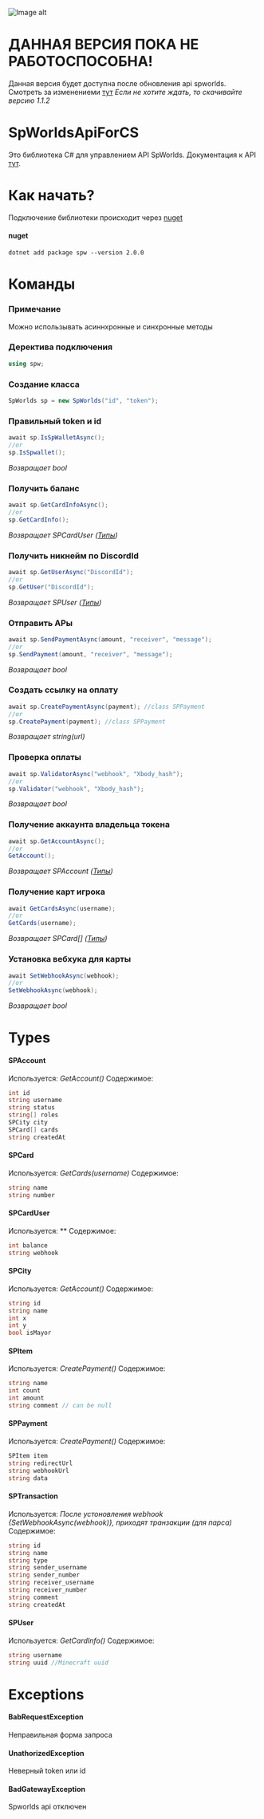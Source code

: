 
![Image alt](https://github.com/flaxytop/SpWorldsApiForCS/blob/2.0.0-beta/src/logo/logo.jpg)
# ДАННАЯ ВЕРСИЯ ПОКА НЕ РАБОТОСПОСОБНА!
Данная версия будет доступна после обновления api spworlds. Смотреть за изменениеми [тут](https://github.com/sp-worlds/api-docs)
*Если не хотите ждать, то скачивайте версию 1.1.2*

# SpWorldsApiForCS
Это библиотека C# для управлением API SpWorlds. Документация к API [тут](https://github.com/sp-worlds/api-docs).
# Как начать?
Подключение библиотеки происходит через [nuget](https://www.nuget.org/packages/spw)
#### nuget
    dotnet add package spw --version 2.0.0
# Команды 
### Примечание
Можно использывать асиннхронные и синхронные методы
### Деректива подключения
```cs
using spw;
```
### Создание класса
```cs
SpWorlds sp = new SpWorlds("id", "token");
```
### Правильный token и id
```cs
await sp.IsSpWalletAsync();
//or
sp.IsSpwallet();
```
*Возвращает bool*

### Получить баланс
```cs
await sp.GetCardInfoAsync();
//or
sp.GetCardInfo();
```
*Возвращает SPCardUser ([Типы](#Types))*

### Получить никнейм по DiscordId
```cs
await sp.GetUserAsync("DiscordId");
//or
sp.GetUser("DiscordId");
```
*Возвращает SPUser ([Типы](#Types))*

### Отправить АРы
```cs
await sp.SendPaymentAsync(amount, "receiver", "message");
//or
sp.SendPayment(amount, "receiver", "message");
```
*Возвращает bool*

### Создать ссылку на оплату
```cs
await sp.CreatePaymentAsync(payment); //class SPPayment
//or
sp.CreatePayment(payment); //class SPPayment
```
*Возвращает string(url)*

### Проверка оплаты
```cs
await sp.ValidatorAsync("webhook", "Xbody_hash");
//or
sp.Validator("webhook", "Xbody_hash");
```
*Возвращает bool*

### Получение аккаунта владельца токена
```cs
await sp.GetAccountAsync();
//or
GetAccount();
```
*Возвращает SPAccount ([Типы](#Types))*

### Получение карт игрока
```cs
await GetCardsAsync(username);
//or
GetCards(username);
```
*Возвращает SPCard[] ([Типы](#Types))*

### Установка вебхука для карты
```cs
await SetWebhookAsync(webhook);
//or
SetWebhookAsync(webhook);
```
*Возвращает bool*

# Types
#### SPAccount
Используется: *GetAccount()*
Содержимое:
```cs
int id 
string username 
string status 
string[] roles 
SPCity city 
SPCard[] cards
string createdAt
```

#### SPCard
Используется: *GetCards(username)*
Содержимое:
```cs
string name 
string number 
```

#### SPCardUser
Используется: **
Содержимое:
```cs
int balance 
string webhook 
```

#### SPCity
Используется: *GetAccount()*
Содержимое:
```cs
string id 
string name 
int x 
int y 
bool isMayor
```
#### SPItem
Используется: *CreatePayment()*
Содержимое:
```cs
string name 
int count 
int amount 
string comment // can be null
```
#### SPPayment
Используется: *CreatePayment()*
Содержимое:
```cs
SPItem item 
string redirectUrl 
string webhookUrl
string data 
```
#### SPTransaction
Используется: _После устоновления webhook {*SetWebhookAsync(webhook)*}, приходят транзакции (для парса)_
Содержимое:
```cs
string id 
string name 
string type 
string sender_username 
string sender_number 
string receiver_username 
string receiver_number 
string comment 
string createdAt 
```
#### SPUser
Используется: *GetCardInfo()*
Содержимое:
```cs
string username 
string uuid //Minecraft uuid
```

# Exceptions
#### BabRequestException
Неправильная форма запроса
#### UnathorizedException
Неверный token или id
#### BadGatewayException
Spworlds api отключен
